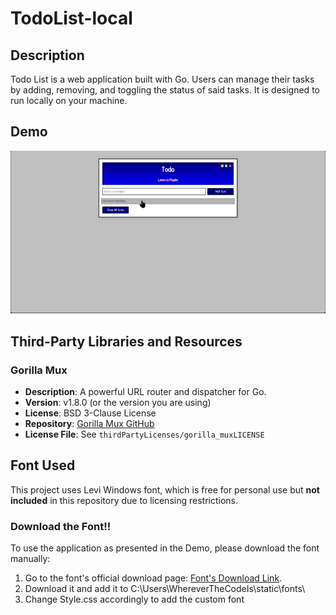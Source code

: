 # TodoList-local

## Description
Todo List is a web application built with Go. Users can manage their tasks by adding, removing, and toggling the status of said tasks. It is designed to run locally on your machine. 

## Demo
![Todo List Demo](https://raw.githubusercontent.com/StrwberyAAA/TodoList-local/main/Demogif.gif?token=GHSAT0AAAAAACXL6AIWMGB2FJCATOCH3PPCZXH2P3Q)

## Third-Party Libraries and Resources

### Gorilla Mux
- **Description**: A powerful URL router and dispatcher for Go.
- **Version**: v1.8.0 (or the version you are using)
- **License**: BSD 3-Clause License
- **Repository**: [Gorilla Mux GitHub](https://github.com/gorilla/mux)
- **License File**: See `thirdPartyLicenses/gorilla_muxLICENSE`

## Font Used

This project uses Levi Windows font, which is free for personal use but **not included** in this repository due to licensing restrictions.

### Download the Font!!

To use the application as presented in the Demo, please download the font manually:

1. Go to the font's official download page: [Font's Download Link](https://www.dafont.com/leviwindows.font).
2. Download it and add it to C:\Users\WhereverTheCodeIs\static\fonts\
3. Change Style.css accordingly to add the custom font


